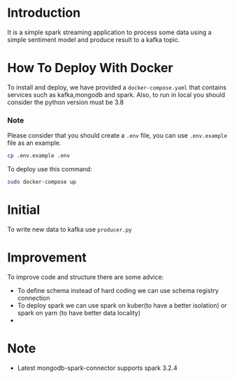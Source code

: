 # Introduction
It is a simple spark streaming application to process some data using a simple sentiment model and produce result to a kafka topic.


# How To Deploy With Docker
To install and deploy, we have provided a `docker-compose.yaml` that contains services such as kafka,mongodb and spark.
Also, to run in local you should consider the python version must be 3.8
### Note
Please consider that you should create a `.env` file, you can use `.env.example` file as an example.
```bash
cp .env.example .env
```

To deploy use this command:
```bash
sudo docker-compose up
```


# Initial
To write new data to kafka use `producer.py`


# Improvement
To improve code and structure there are some advice:
+ To define schema instead of hard coding we can use schema registry connection
+ To deploy spark we can use spark on kuber(to have a better isolation) or spark on yarn (to have better data locality)
+ 

# Note
+ Latest mongodb-spark-connector supports spark 3.2.4